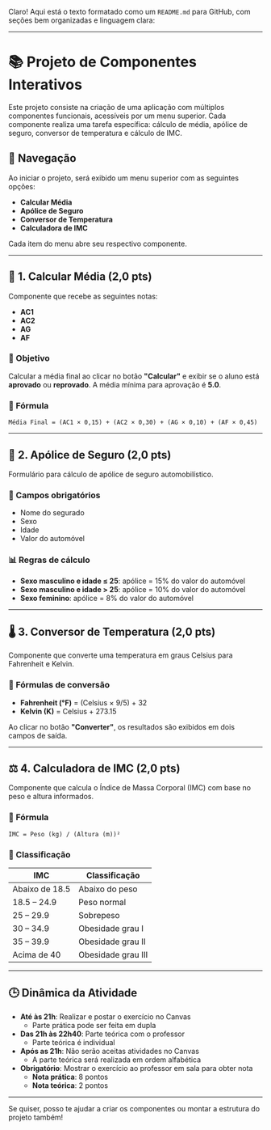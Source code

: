 Claro! Aqui está o texto formatado como um `README.md` para GitHub, com seções bem organizadas e linguagem clara:

---

# 📚 Projeto de Componentes Interativos

Este projeto consiste na criação de uma aplicação com múltiplos componentes funcionais, acessíveis por um menu superior. Cada componente realiza uma tarefa específica: cálculo de média, apólice de seguro, conversor de temperatura e cálculo de IMC.

## 🧭 Navegação

Ao iniciar o projeto, será exibido um menu superior com as seguintes opções:

- **Calcular Média**
- **Apólice de Seguro**
- **Conversor de Temperatura**
- **Calculadora de IMC**

Cada item do menu abre seu respectivo componente.

---

## 🧮 1. Calcular Média (2,0 pts)

Componente que recebe as seguintes notas:

- **AC1**
- **AC2**
- **AG**
- **AF**

### 🎯 Objetivo

Calcular a média final ao clicar no botão **"Calcular"** e exibir se o aluno está **aprovado** ou **reprovado**. A média mínima para aprovação é **5.0**.

### 📐 Fórmula

```
Média Final = (AC1 × 0,15) + (AC2 × 0,30) + (AG × 0,10) + (AF × 0,45)
```

---

## 🚗 2. Apólice de Seguro (2,0 pts)

Formulário para cálculo de apólice de seguro automobilístico.

### 📝 Campos obrigatórios

- Nome do segurado
- Sexo
- Idade
- Valor do automóvel

### 📊 Regras de cálculo

- **Sexo masculino e idade ≤ 25**: apólice = 15% do valor do automóvel  
- **Sexo masculino e idade > 25**: apólice = 10% do valor do automóvel  
- **Sexo feminino**: apólice = 8% do valor do automóvel

---

## 🌡️ 3. Conversor de Temperatura (2,0 pts)

Componente que converte uma temperatura em graus Celsius para Fahrenheit e Kelvin.

### 🔁 Fórmulas de conversão

- **Fahrenheit (°F)** = (Celsius × 9/5) + 32  
- **Kelvin (K)** = Celsius + 273.15

Ao clicar no botão **"Converter"**, os resultados são exibidos em dois campos de saída.

---

## ⚖️ 4. Calculadora de IMC (2,0 pts)

Componente que calcula o Índice de Massa Corporal (IMC) com base no peso e altura informados.

### 📐 Fórmula

```
IMC = Peso (kg) / (Altura (m))²
```

### 🧾 Classificação

| IMC              | Classificação         |
|------------------|-----------------------|
| Abaixo de 18.5   | Abaixo do peso        |
| 18.5 – 24.9      | Peso normal           |
| 25 – 29.9        | Sobrepeso             |
| 30 – 34.9        | Obesidade grau I      |
| 35 – 39.9        | Obesidade grau II     |
| Acima de 40      | Obesidade grau III    |

---

## 🕒 Dinâmica da Atividade

- **Até às 21h**: Realizar e postar o exercício no Canvas  
  - Parte prática pode ser feita em dupla  
- **Das 21h às 22h40**: Parte teórica com o professor  
  - Parte teórica é individual  
- **Após as 21h**: Não serão aceitas atividades no Canvas  
  - A parte teórica será realizada em ordem alfabética  
- **Obrigatório**: Mostrar o exercício ao professor em sala para obter nota  
  - **Nota prática**: 8 pontos  
  - **Nota teórica**: 2 pontos

---

Se quiser, posso te ajudar a criar os componentes ou montar a estrutura do projeto também!
